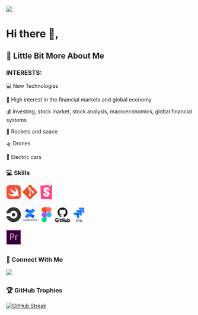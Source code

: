 <p><img src="https://visitcount.itsvg.in/api?id=palade91&label=Profile%20Views&color=12&icon=5&pretty=true"><p>

# Hi there 👋,

## 💫 Little Bit More About Me

### INTERESTS:
<p> 💻 New Technologies</p>
<p> 💸 High interest in the financial markets and global economy</p>
<p> 💰 Investing, stock market, stock analysis, macroeconomics, global financial systems</p>
<p> 🚀 Rockets and space</p>
<p> 🛸 Drones</p>
<p> 🚙 Electric cars</p>

### 💻 Skills
<p>
<img src="https://github.com/devicons/devicon/blob/1119b9f84c0290e0f0b38982099a2bd027a48bf1/icons/swift/swift-original.svg" style="margin-bottom: 4px;" height="40px">
<img src="https://github.com/devicons/devicon/blob/1119b9f84c0290e0f0b38982099a2bd027a48bf1/icons/git/git-original.svg" style="margin-bottom: 4px;" height="40px">
<img src="https://github.com/devicons/devicon/blob/1119b9f84c0290e0f0b38982099a2bd027a48bf1/icons/storybook/storybook-original.svg" style="margin-bottom: 4px;" height="40px">
</p>

<p>
<img src="https://github.com/devicons/devicon/blob/1119b9f84c0290e0f0b38982099a2bd027a48bf1/icons/circleci/circleci-plain.svg" style="margin-bottom: 4px;" height="40px">
<img src="https://github.com/devicons/devicon/blob/1119b9f84c0290e0f0b38982099a2bd027a48bf1/icons/confluence/confluence-original-wordmark.svg" style="margin-bottom: 4px;" height="40px">
<img src="https://github.com/devicons/devicon/blob/1119b9f84c0290e0f0b38982099a2bd027a48bf1/icons/figma/figma-original.svg" style="margin-bottom: 4px;" height="40px">
<img src="https://github.com/devicons/devicon/blob/1119b9f84c0290e0f0b38982099a2bd027a48bf1/icons/github/github-original-wordmark.svg" style="margin-bottom: 4px;" height="40px">
<img src="https://github.com/devicons/devicon/blob/1119b9f84c0290e0f0b38982099a2bd027a48bf1/icons/jira/jira-original-wordmark.svg" style="margin-bottom: 4px;" height="40px">
</p>

<p>
 <img src="https://github.com/devicons/devicon/blob/1119b9f84c0290e0f0b38982099a2bd027a48bf1/icons/premierepro/premierepro-original.svg" style="margin-bottom: 4px;" height="40px"> 
</p>

### 👥 Connect With Me
<p>
<a href="https://www.linkedin.com/in/palade91/"><img src="https://img.shields.io/badge/LinkedIn-blue?logo=linkedin&logoColor=white&style=for-the-badge" style="margin-bottom: 4px;" height="30px" target="_blank"></a>
</p>
 
 
 ### 🏆 GitHub Trophies

[![GitHub Streak](http://github-readme-streak-stats.herokuapp.com?user=palade91&theme=tokyonight)](https://git.io/streak-stats)
